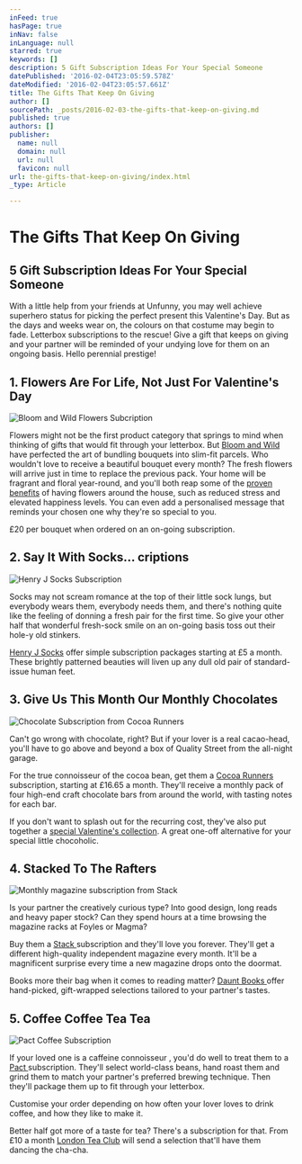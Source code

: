 ```yaml
---
inFeed: true
hasPage: true
inNav: false
inLanguage: null
starred: true
keywords: []
description: 5 Gift Subscription Ideas For Your Special Someone
datePublished: '2016-02-04T23:05:59.578Z'
dateModified: '2016-02-04T23:05:57.661Z'
title: The Gifts That Keep On Giving
author: []
sourcePath: _posts/2016-02-03-the-gifts-that-keep-on-giving.md
published: true
authors: []
publisher:
  name: null
  domain: null
  url: null
  favicon: null
url: the-gifts-that-keep-on-giving/index.html
_type: Article

---
```

# The Gifts That Keep On Giving

## 5 Gift Subscription Ideas For Your Special Someone

With a little help from your friends at Unfunny, you may well achieve superhero status for picking the perfect present this Valentine's Day. But as the days and weeks wear on, the colours on that costume may begin to fade. Letterbox subscriptions to the rescue! Give a gift that keeps on giving and your partner will be reminded of your undying love for them on an ongoing basis. Hello perennial prestige!

## 1\. Flowers Are For Life, Not Just For Valentine's Day
![Bloom and Wild Flowers Subcription](https://s3-us-west-2.amazonaws.com/the-grid-img/p/8fce514b08b3f39ec78036f91a4e1659a06449c1.jpg)

Flowers might not be the first product category that springs to mind 
when thinking of gifts that would fit through your letterbox. But [Bloom and Wild][0]
have perfected the art of bundling bouquets into slim-fit parcels. Who 
wouldn't love to receive a beautiful bouquet every month? The fresh 
flowers will arrive just in time to replace the previous pack. Your home
will be fragrant and floral year-round, and you'll both reap some of 
the [proven benefits][1]
of having flowers around the house, such as reduced stress and elevated
happiness levels. You can even add a personalised message that reminds 
your chosen one why they're so special to you.

£20 per bouquet when ordered on an on-going subscription.

## 2\. Say It With Socks... criptions
![Henry J Socks Subscription](https://s3-us-west-2.amazonaws.com/the-grid-img/p/5d1b0bc466ea2d934068c3c3d3d3e9b5d0f3c946.jpg)

Socks may not scream 
romance at the top of their little sock lungs, but everybody wears them,
everybody needs them, and there's nothing quite like the feeling of 
donning a fresh pair for the first time. So give your other half that 
wonderful fresh-sock smile on an on-going basis toss out their hole-y 
old stinkers.

[Henry J Socks][2] offer simple subscription packages
starting at £5 a month. These brightly patterned beauties will liven up any
dull old pair of standard-issue human feet.

## 3\. Give Us This Month Our Monthly Chocolates
![Chocolate Subscription from Cocoa Runners](https://s3-us-west-2.amazonaws.com/the-grid-img/p/142c8c0d42b9e11952e828ebc3d8bfcf954e3344.jpg)

Can't go wrong with chocolate, right? But if your lover is a real 
cacao-head, you'll have to go above and beyond a box of Quality Street 
from the all-night garage.

For the true connoisseur of the 
cocoa bean, get them a  [Cocoa 
Runners][3] subscription, starting at £16.65 a month. They'll receive a 
monthly pack of four high-end craft chocolate bars from around the 
world, with tasting notes for each bar.

If you don't want to 
splash out for the recurring cost, they've also put together a [special 
Valentine's collection][4]. A great one-off alternative for your special little chocoholic.

## 4\. Stacked To The Rafters
![Monthly magazine subscription from Stack](https://s3-us-west-2.amazonaws.com/the-grid-img/p/05b352728d783757d744147e8cbf4d1748068e47.jpg)

Is your partner the creatively curious type? Into good design, long 
reads and heavy paper stock? Can they spend hours at a time browsing the
magazine racks at Foyles or Magma?

Buy them a [Stack ][5]
subscription and they'll love you forever. They'll get a different 
high-quality independent magazine every month. It'll be a magnificent 
surprise every time a new magazine drops onto the doormat.

Books more their bag when it comes to reading matter? [Daunt Books ][6]offer hand-picked, gift-wrapped selections tailored to your partner's tastes.

## 5\. Coffee Coffee Tea Tea
![Pact Coffee Subscription](https://s3-us-west-2.amazonaws.com/the-grid-img/p/25ccce6a19e6d15b884f3f77a25aed1631288e1f.jpg)

If your loved one is a caffeine connoisseur , you'd do well to treat 
them to a [Pact ][7]subscription. They'll select world-class beans, hand 
roast them and grind them to match your partner's preferred brewing 
technique. Then they'll package them up to fit through your letterbox.

Customise your order depending on how often your lover loves to drink coffee, and how they like to make it.

Better
half got more of a taste for tea? There's a subscription for that. From
£10 a month [London Tea Club][8] will send a selection that'll have them 
dancing the cha-cha.

[0]: https://www.bloomandwild.com/
[1]: http://www.aboutflowers.com/health-benefits-a-research/emotional-impact-of-flowers-study.html
[2]: http://henryjsocks.co.uk/
[3]: http://cocoarunners.com/subscribe
[4]: http://cocoarunners.com/shop/the-valentines-collection/
[5]: http://www.stackmagazines.com/
[6]: http://www.dauntbooks.co.uk/products-page/subscriptions/
[7]: https://www.pactcoffee.com/#process
[8]: http://www.londonteaclub.com/gift/